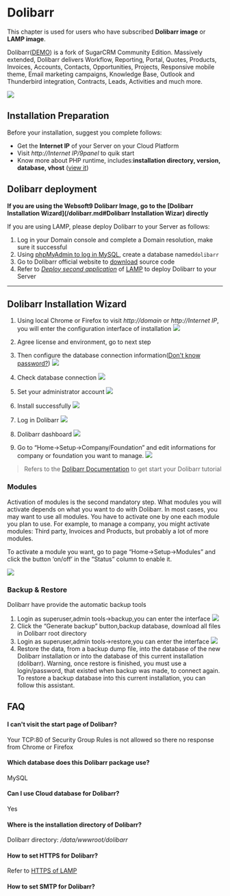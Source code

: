 # Dolibarr

This chapter is used for users who have subscribed **Dolibarr image** or **LAMP image**.

Dolibarr([DEMO](https://dolibarr.com/demo/)) is a fork of SugarCRM Community Edition. Massively extended, Dolibarr delivers Workflow, Reporting, Portal, Quotes, Products, Invoices, Accounts, Contacts, Opportunities, Projects, Responsive mobile theme, Email marketing campaigns, Knowledge Base, Outlook and Thunderbird integration, Contracts, Leads, Activities and much more.

![](http://libs.websoft9.com/Websoft9/DocsPicture/en/dolibarr/dolibarr-gui-websoft9.png)

## Installation Preparation

Before your installation, suggest you complete follows:

* Get the **Internet IP** of your Server on your Cloud Platform
* Visit *http://Internet IP/9panel* to quik start
* Know more about PHP runtime, includes:**installation directory, version, database, vhost** ([view it](https://support.websoft9.com/docs/lamp/stack-components.html))

## Dolibarr deployment

**If you are using the Websoft9 Dolibarr Image, go to the [Dolibarr Installation Wizard](/dolibarr.md#Dolibarr Installation Wizar) directly**

If you are using LAMP, please deploy Dolibarr to your Server as follows:

1. Log in your Domain console and complete a Domain resolution, make sure it successful
2. Using [phpMyAdmin to log in MySQL](https://support.websoft9.com/docs/lamp/admin-mysql.html), create a database named`dolibarr`
3. Go to Dolibarr official website to [download](https://www.dolibarr.org/downloads)  source code
4. Refer to *[Deploy second application](https://support.websoft9.com/docs/lamp/solution-deployment.html#deploy-second-application)* of [LAMP](https://support.websoft9.com/docs/lamp/) to deploy Dolibarr to your Server

---



## Dolibarr Installation Wizard

1. Using local Chrome or Firefox to visit *http://domain* or *http://Internet IP*, you will enter the configuration interface of installation
   ![](http://libs.websoft9.com/Websoft9/DocsPicture/zh/dolibarr/dolibarr-check-websoft9.png)

2. Agree license and environment, go to next step
3. Then configure the database connection information([Don't know password?](https://support.websoft9.com/docs/lamp/stack-accounts.html#mysql))
   ![](http://libs.websoft9.com/Websoft9/DocsPicture/zh/dolibarr/dolibarr-dbconf-websoft9.png)

4. Check database connection
   ![](http://libs.websoft9.com/Websoft9/DocsPicture/zh/dolibarr/dolibarr-confss-websoft9.png)

5. Set your administrator account
   ![](http://libs.websoft9.com/Websoft9/DocsPicture/zh/dolibarr/dolibarr-adminconf-websoft9.png)

6. Install successfully 
   ![](http://libs.websoft9.com/Websoft9/DocsPicture/zh/dolibarr/dolibarr-installss-websoft9.png)

7. Log in Dolibarr
   ![](http://libs.websoft9.com/Websoft9/DocsPicture/zh/dolibarr/dolibarr-login-websoft9.png)

8. Dolibarr dashboard
   ![](http://libs.websoft9.com/Websoft9/DocsPicture/zh/dolibarr/dolibarr-backend-websoft9.png)

9. Go to “Home->Setup->Company/Foundation” and edit informations for company or foundation you want to manage.
   ![](http://libs.websoft9.com/Websoft9/DocsPicture/en/dolibarr/dolibarr-setupcompany-websoft9.png)

> Refers to the [Dolibarr Documentation](https://docs.dolibarr.com/) to get start your Dolibarr tutorial


### Modules

Activation of modules is the second mandatory step. What modules you will activate depends on what you want to do with Dolibarr. In most cases, you may want to use all modules. You have to activate one by one each module you plan to use. For example, to manage a company, you might activate modules: Third party, Invoices and Products, but probably a lot of more modules.

To activate a module you want, go to page “Home->Setup->Modules” and click the button ‘on/off’ in the “Status” column to enable it.

![](http://libs.websoft9.com/Websoft9/DocsPicture/en/dolibarr/dolibarr-setupmodules-websoft9.png)


### Backup & Restore

Dolibarr have provide the automatic backup tools

1. Login as superuser,admin tools->backup,you can enter the interface
   ![](http://libs.websoft9.com/Websoft9/DocsPicture/en/dolibarr/dolibarr-backup-websoft9.png)
2. Click the “Generate backup” button,backup database, download all files in Dolibarr root directory
3. Login as superuser,admin tools->restore,you can enter the interface
   ![](http://libs.websoft9.com/Websoft9/DocsPicture/en/dolibarr/dolibarr-restore-websoft9.png)
4. Restore the data, from a backup dump file, into the database of the new Dolibarr installation or into the database of this current installation (dolibarr). Warning, once restore is finished, you must use a login/password, that existed when backup was made, to connect again. To restore a backup database into this current installation, you can follow this assistant.


## FAQ

#### I can't visit the start page of Dolibarr?

Your TCP:80 of Security Group Rules is not allowed so there no response from Chrome or Firefox

#### Which database does this Dolibarr package use?

MySQL

#### Can I use Cloud database for Dolibarr?

Yes

#### Where is the installation directory of Dolibarr?

Dolibarr directory: */data/wwwroot/dolibarr*  

#### How to set HTTPS for Dolibarr?

Refer to [HTTPS of LAMP](https://support.websoft9.com/docs/lamp/solution-https.html)

#### How to set SMTP for Dolibarr?
